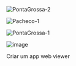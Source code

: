 


![PontaGrossa-2](https://github.com/user-attachments/assets/2a6041b3-3a42-4238-a496-5cd54c0b2f8b)

![Pacheco-1](https://github.com/user-attachments/assets/86783936-1e7a-48cb-a922-963d5fa53d20)

![PontaGrossa-1](https://github.com/user-attachments/assets/bac59b9b-9ca7-4886-930c-8623863959db)


![image](https://github.com/FranciscoWallison/geolocation-tracking/assets/19413241/18d739d1-d546-47a9-9596-18c8d3390ddc)

Criar um app web viewer

